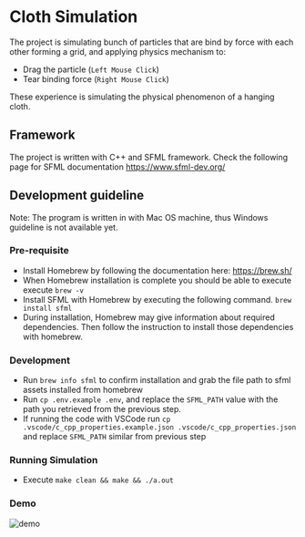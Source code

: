 # Cloth Simulation

The project is simulating bunch of particles that are bind by force with each other forming a grid, and applying physics mechanism to:

- Drag the particle (`Left Mouse Click`)
- Tear binding force (`Right Mouse Click`)

These experience is simulating the physical phenomenon of a hanging cloth.

## Framework

The project is written with C++ and SFML framework. Check the following page for SFML documentation https://www.sfml-dev.org/

## Development guideline

Note: The program is written in with Mac OS machine, thus Windows guideline is not available yet.

### Pre-requisite

- Install Homebrew by following the documentation here: https://brew.sh/
- When Homebrew installation is complete you should be able to execute execute `brew -v`
- Install SFML with Homebrew by executing the following command. `brew install sfml`
- During installation, Homebrew may give information about required dependencies. Then follow the instruction to install those dependencies with homebrew.

### Development

- Run `brew info sfml` to confirm installation and grab the file path to sfml assets installed from homebrew
- Run `cp .env.example .env`, and replace the `SFML_PATH` value with the path you retrieved from the previous step.
- If running the code with VSCode run `cp .vscode/c_cpp_properties.example.json .vscode/c_cpp_properties.json` and replace `SFML_PATH` similar from previous step

### Running Simulation

- Execute `make clean && make && ./a.out`

### Demo
![demo](https://github.com/user-attachments/assets/285e4991-5bb8-4af9-a9a0-f5d269d9c563)

